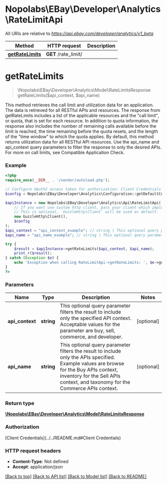 # Nopolabs\EBay\Developer\Analytics\RateLimitApi

All URIs are relative to *https://api.ebay.com/developer/analytics/v1_beta*

Method | HTTP request | Description
------------- | ------------- | -------------
[**getRateLimits**](RateLimitApi.md#getRateLimits) | **GET** /rate_limit/ | 


# **getRateLimits**
> \Nopolabs\EBay\Developer\Analytics\Model\RateLimitsResponse getRateLimits($api_context, $api_name)



This method retrieves the call limit and utilization data for an application. The data is retrieved for all RESTful APIs and resources. The response from getRateLimits includes a list of the applicable resources and the &quot;call limit&quot;, or quota, that is set for each resource. In addition to quota information, the response also includes the number of remaining calls available before the limit is reached, the time remaining before the quota resets, and the length of the &quot;time window&quot; to which the quota applies. By default, this method returns utilization data for all RESTful API resources. Use the api_name and api_context query parameters to filter the response to only the desired APIs. For more on call limits, see Compatible Application Check.

### Example
```php
<?php
require_once(__DIR__ . '/vendor/autoload.php');

// Configure OAuth2 access token for authorization: Client Credentials
$config = Nopolabs\EBay\Developer\Analytics\Configuration::getDefaultConfiguration()->setAccessToken('YOUR_ACCESS_TOKEN');

$apiInstance = new Nopolabs\EBay\Developer\Analytics\Api\RateLimitApi(
    // If you want use custom http client, pass your client which implements `GuzzleHttp\ClientInterface`.
    // This is optional, `GuzzleHttp\Client` will be used as default.
    new GuzzleHttp\Client(),
    $config
);
$api_context = "api_context_example"; // string | This optional query parameter filters the result to include only the specified API context. Acceptable values for the parameter are buy, sell, commerce, and developer.
$api_name = "api_name_example"; // string | This optional query parameter filters the result to include only the APIs specified. Example values are browse for the Buy APIs context, inventory for the Sell APIs context, and taxonomy for the Commerce APIs context.

try {
    $result = $apiInstance->getRateLimits($api_context, $api_name);
    print_r($result);
} catch (Exception $e) {
    echo 'Exception when calling RateLimitApi->getRateLimits: ', $e->getMessage(), PHP_EOL;
}
?>
```

### Parameters

Name | Type | Description  | Notes
------------- | ------------- | ------------- | -------------
 **api_context** | **string**| This optional query parameter filters the result to include only the specified API context. Acceptable values for the parameter are buy, sell, commerce, and developer. | [optional]
 **api_name** | **string**| This optional query parameter filters the result to include only the APIs specified. Example values are browse for the Buy APIs context, inventory for the Sell APIs context, and taxonomy for the Commerce APIs context. | [optional]

### Return type

[**\Nopolabs\EBay\Developer\Analytics\Model\RateLimitsResponse**](../Model/RateLimitsResponse.md)

### Authorization

[Client Credentials](../../README.md#Client Credentials)

### HTTP request headers

 - **Content-Type**: Not defined
 - **Accept**: application/json

[[Back to top]](#) [[Back to API list]](../../README.md#documentation-for-api-endpoints) [[Back to Model list]](../../README.md#documentation-for-models) [[Back to README]](../../README.md)

